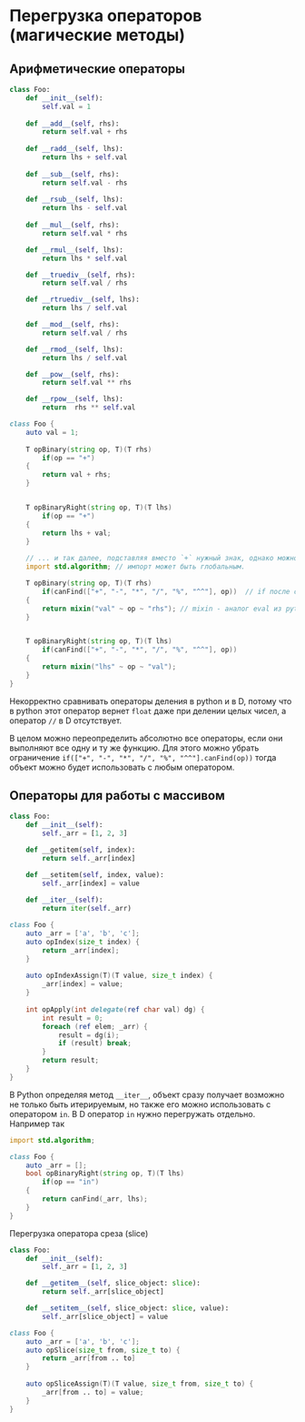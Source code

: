 # Перегрузка операторов (магические методы)

## Арифметические операторы
```python
class Foo:
    def __init__(self):
        self.val = 1
    
    def __add__(self, rhs):
        return self.val + rhs
    
    def __radd__(self, lhs):
        return lhs + self.val
        
    def __sub__(self, rhs):
        return self.val - rhs
    
    def __rsub__(self, lhs):
        return lhs - self.val
        
    def __mul__(self, rhs):
        return self.val * rhs

    def __rmul__(self, lhs):
        return lhs * self.val

    def __truediv__(self, rhs):
        return self.val / rhs

    def __rtruediv__(self, lhs):
        return lhs / self.val

    def __mod__(self, rhs):
        return self.val / rhs

    def __rmod__(self, lhs):
        return lhs / self.val

    def __pow__(self, rhs):
        return self.val ** rhs

    def __rpow__(self, lhs):
        return  rhs ** self.val
```

```d
class Foo {
    auto val = 1;
    
    T opBinary(string op, T)(T rhs)
        if(op == "+")
    {
        return val + rhs;
    }


    T opBinaryRight(string op, T)(T lhs)
        if(op == "+")
    {
        return lhs + val;
    }
    
    // ... и так далее, подставляя вместо `+` нужный знак, однако можно воспользоваться кодогенерацией и сделать так.
    import std.algorithm; // импорт может быть глобальным.

    T opBinary(string op, T)(T rhs)
        if(canFind(["+", "-", "*", "/", "%", "^^"], op))  // if после объявления шаблонного метода служит условием возможности выполнения этого метода
    {
        return mixin("val" ~ op ~ "rhs"); // mixin - аналог eval из python, но работает только во время компиляции.
    }


    T opBinaryRight(string op, T)(T lhs)
        if(canFind(["+", "-", "*", "/", "%", "^^"], op))
    {
        return mixin("lhs" ~ op ~ "val");
    }
}
```
Некорректно сравнивать операторы деления в python и в D, потому что в python этот 
оператор вернет `float` даже при делении целых чисел, а оператор `//` в D отсутствует.

В целом можно переопределить абсолютно все операторы, если они выполняют все одну и ту же функцию.
Для этого можно убрать ограничение `if(["+", "-", "*", "/", "%", "^^"].canFind(op))` тогда объект можно будет
использовать с любым оператором.

## Операторы для работы с массивом

```python
class Foo:
    def __init__(self):
        self._arr = [1, 2, 3]

    def __getitem(self, index):
        return self._arr[index]

    def __setitem(self, index, value):
        self._arr[index] = value
    
    def __iter__(self):
        return iter(self._arr)
```
```d
class Foo {
    auto _arr = ['a', 'b', 'c'];
    auto opIndex(size_t index) {
        return _arr[index];
    }
    
    auto opIndexAssign(T)(T value, size_t index) {
        _arr[index] = value;
    }
    
    int opApply(int delegate(ref char val) dg) {
        int result = 0;
        foreach (ref elem; _arr) {
            result = dg(i);
            if (result) break;
        }
        return result;
    }
}
```
В Python определяя метод `__iter__`, объект сразу получает возможно не только быть итерируемым, но также его можно использовать с оператором `in`. В D оператор `in` нужно перегружать отдельно. Например так
```d
import std.algorithm;

class Foo {
    auto _arr = [];
    bool opBinaryRight(string op, T)(T lhs)
        if(op == "in")
    {
        return canFind(_arr, lhs);
    }
}
```
Перегрузка оператора среза (slice)
```python
class Foo:
    def __init__(self):
        self._arr = [1, 2, 3]

    def __getitem__(self, slice_object: slice):
        return self._arr[slice_object]

    def __setitem__(self, slice_object: slice, value):
        self._arr[slice_object] = value
```
```d
class Foo {
    auto _arr = ['a', 'b', 'c'];
    auto opSlice(size_t from, size_t to) {
        return _arr[from .. to]
    }
    
    auto opSliceAssign(T)(T value, size_t from, size_t to) {
        _arr[from .. to] = value;
    }
}
```

